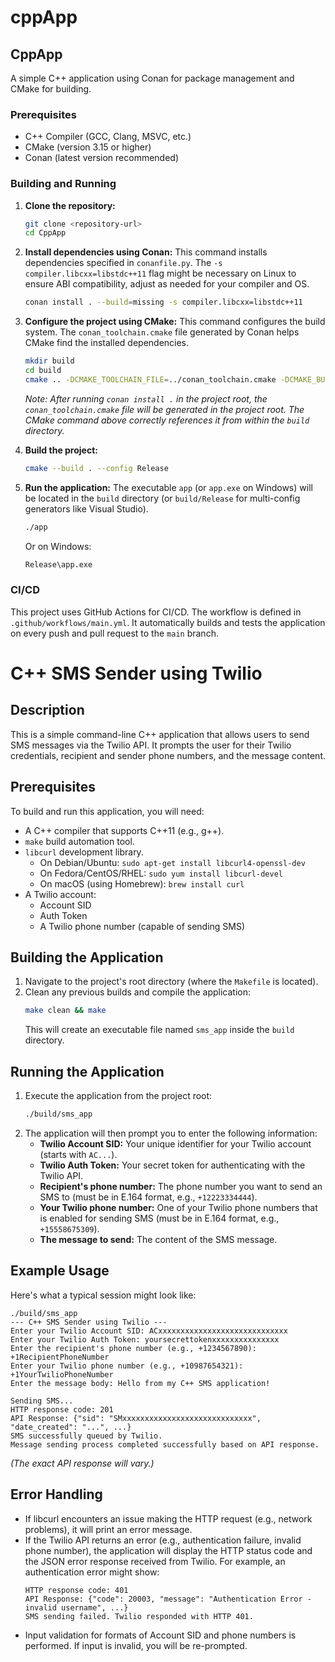 
# cppApp

## CppApp

A simple C++ application using Conan for package management and CMake for building.

### Prerequisites

- C++ Compiler (GCC, Clang, MSVC, etc.)
- CMake (version 3.15 or higher)
- Conan (latest version recommended)

### Building and Running

1.  **Clone the repository:**
    ```bash
    git clone <repository-url>
    cd CppApp
    ```

2.  **Install dependencies using Conan:**
    This command installs dependencies specified in `conanfile.py`. The `-s compiler.libcxx=libstdc++11` flag might be necessary on Linux to ensure ABI compatibility, adjust as needed for your compiler and OS.
    ```bash
    conan install . --build=missing -s compiler.libcxx=libstdc++11 
    ```

3.  **Configure the project using CMake:**
    This command configures the build system. The `conan_toolchain.cmake` file generated by Conan helps CMake find the installed dependencies.
    ```bash
    mkdir build
    cd build
    cmake .. -DCMAKE_TOOLCHAIN_FILE=../conan_toolchain.cmake -DCMAKE_BUILD_TYPE=Release
    ```
    *Note: After running `conan install .` in the project root, the `conan_toolchain.cmake` file will be generated in the project root. The CMake command above correctly references it from within the `build` directory.*


4.  **Build the project:**
    ```bash
    cmake --build . --config Release
    ```

5.  **Run the application:**
    The executable `app` (or `app.exe` on Windows) will be located in the `build` directory (or `build/Release` for multi-config generators like Visual Studio).
    ```bash
    ./app 
    ```
    Or on Windows:
    ```bash
    Release\app.exe
    ```

### CI/CD

This project uses GitHub Actions for CI/CD. The workflow is defined in `.github/workflows/main.yml`. It automatically builds and tests the application on every push and pull request to the `main` branch.

# C++ SMS Sender using Twilio

## Description
This is a simple command-line C++ application that allows users to send SMS messages via the Twilio API. It prompts the user for their Twilio credentials, recipient and sender phone numbers, and the message content.

## Prerequisites
To build and run this application, you will need:
- A C++ compiler that supports C++11 (e.g., g++).
- `make` build automation tool.
- `libcurl` development library.
    - On Debian/Ubuntu: `sudo apt-get install libcurl4-openssl-dev`
    - On Fedora/CentOS/RHEL: `sudo yum install libcurl-devel`
    - On macOS (using Homebrew): `brew install curl`
- A Twilio account:
    - Account SID
    - Auth Token
    - A Twilio phone number (capable of sending SMS)

## Building the Application
1.  Navigate to the project's root directory (where the `Makefile` is located).
2.  Clean any previous builds and compile the application:
    ```bash
    make clean && make
    ```
    This will create an executable file named `sms_app` inside the `build` directory.

## Running the Application
1.  Execute the application from the project root:
    ```bash
    ./build/sms_app
    ```
2.  The application will then prompt you to enter the following information:
    *   **Twilio Account SID:** Your unique identifier for your Twilio account (starts with `AC...`).
    *   **Twilio Auth Token:** Your secret token for authenticating with the Twilio API.
    *   **Recipient's phone number:** The phone number you want to send an SMS to (must be in E.164 format, e.g., `+12223334444`).
    *   **Your Twilio phone number:** One of your Twilio phone numbers that is enabled for sending SMS (must be in E.164 format, e.g., `+15558675309`).
    *   **The message to send:** The content of the SMS message.

## Example Usage
Here's what a typical session might look like:

```
./build/sms_app
--- C++ SMS Sender using Twilio ---
Enter your Twilio Account SID: ACxxxxxxxxxxxxxxxxxxxxxxxxxxxxx
Enter your Twilio Auth Token: yoursecrettokenxxxxxxxxxxxxxxx
Enter the recipient's phone number (e.g., +1234567890): +1RecipientPhoneNumber
Enter your Twilio phone number (e.g., +10987654321): +1YourTwilioPhoneNumber
Enter the message body: Hello from my C++ SMS application!

Sending SMS...
HTTP response code: 201
API Response: {"sid": "SMxxxxxxxxxxxxxxxxxxxxxxxxxxxxx", "date_created": "...", ...}
SMS successfully queued by Twilio.
Message sending process completed successfully based on API response.
```
*(The exact API response will vary.)*

## Error Handling
- If libcurl encounters an issue making the HTTP request (e.g., network problems), it will print an error message.
- If the Twilio API returns an error (e.g., authentication failure, invalid phone number), the application will display the HTTP status code and the JSON error response received from Twilio. For example, an authentication error might show:
  ```
  HTTP response code: 401
  API Response: {"code": 20003, "message": "Authentication Error - invalid username", ...}
  SMS sending failed. Twilio responded with HTTP 401.
  ```
- Input validation for formats of Account SID and phone numbers is performed. If input is invalid, you will be re-prompted.
```

